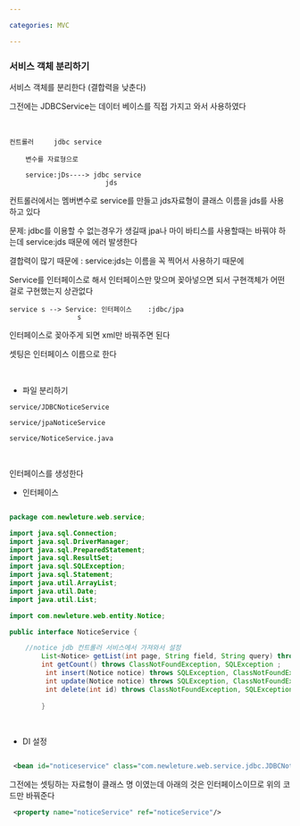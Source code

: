 ```yaml
---

categories: MVC

---
```




### 서비스 객체 분리하기 

서비스 객체를 분리한다 (결합력을 낮춘다) 


그전에는 JDBCService는  데이터 베이스를  직접 가지고 와서 사용하였다

&nbsp;
```
컨트롤러     jdbc service 

    변수를 자료형으로

    service:jDs----> jdbc service
                        jds
```

 컨트롤러에서는 멤버변수로 service를 만들고 jds자료형이 클래스 이름을 jds를 사용하고 있다 

문제: jdbc를 이용할 수 없는경우가 생길때 jpa나 마이 바티스를 사용할때는 바꿔야 하는데 service:jds 때문에 에러 발생한다 

결합력이 많기 때문에 : service:jds는 이름을 꼭 찍어서 사용하기 때문에

Service를 인터페이스로 해서 인터페이스만 맞으며 꽂아넣으면 되서 
구현객체가 어떤걸로 구현했는지 상관없다

```
service s --> Service: 인터페이스    :jdbc/jpa
                 s
```

인터페이스로 꽂아주게 되면  xml만 바꿔주면 된다


셋팅은 인터페이스 이름으로 한다 

&nbsp;

- 파일 분리하기


```
service/JDBCNoticeService

service/jpaNoticeService
```

```
service/NoticeService.java
```


&nbsp;



인터페이스를 생성한다 


- 인터페이스

```java

package com.newleture.web.service;

import java.sql.Connection;
import java.sql.DriverManager;
import java.sql.PreparedStatement;
import java.sql.ResultSet;
import java.sql.SQLException;
import java.sql.Statement;
import java.util.ArrayList;
import java.util.Date;
import java.util.List;

import com.newleture.web.entity.Notice;

public interface NoticeService {

	//notice jdb 컨트롤러 서비스에서 가져와서 설정
		List<Notice> getList(int page, String field, String query) throws ClassNotFoundException, SQLException;
		int getCount() throws ClassNotFoundException, SQLException ;
		 int insert(Notice notice) throws SQLException, ClassNotFoundException ;
		 int update(Notice notice) throws SQLException, ClassNotFoundException ;
		 int delete(int id) throws ClassNotFoundException, SQLException ;
		 
		}

```


&nbsp;


- DI 설정



```xml

 <bean id="noticeservice" class="com.newleture.web.service.jdbc.JDBCNoticeService"/>
```
그전에는 셋팅하는 자료형이 클래스 명 이였는데 아래의 것은 인터페이스이므로 위의 코드만 바꿔준다

```xml
 <property name="noticeService" ref="noticeService"/>
```
